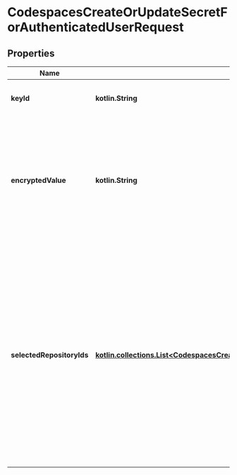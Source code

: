 
# CodespacesCreateOrUpdateSecretForAuthenticatedUserRequest

## Properties
Name | Type | Description | Notes
------------ | ------------- | ------------- | -------------
**keyId** | **kotlin.String** | ID of the key you used to encrypt the secret. | 
**encryptedValue** | **kotlin.String** | Value for your secret, encrypted with [LibSodium](https://libsodium.gitbook.io/doc/bindings_for_other_languages) using the public key retrieved from the [Get the public key for the authenticated user](https://docs.github.com/rest/codespaces/secrets#get-public-key-for-the-authenticated-user) endpoint. |  [optional]
**selectedRepositoryIds** | [**kotlin.collections.List&lt;CodespacesCreateOrUpdateSecretForAuthenticatedUserRequestSelectedRepositoryIdsInner&gt;**](CodespacesCreateOrUpdateSecretForAuthenticatedUserRequestSelectedRepositoryIdsInner.md) | An array of repository ids that can access the user secret. You can manage the list of selected repositories using the [List selected repositories for a user secret](https://docs.github.com/rest/codespaces/secrets#list-selected-repositories-for-a-user-secret), [Set selected repositories for a user secret](https://docs.github.com/rest/codespaces/secrets#set-selected-repositories-for-a-user-secret), and [Remove a selected repository from a user secret](https://docs.github.com/rest/codespaces/secrets#remove-a-selected-repository-from-a-user-secret) endpoints. |  [optional]



